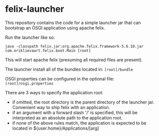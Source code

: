 # felix-launcher
This repository contains the code for a simple launcher jar that can bootstrap an OSGI application using apache felix.

Run the launcher like so:

`java -classpath felix.jar:org.apache.felix.framework-5.6.10.jar com.eriklievaart.felix.boot.Main [root]`

This will start apache felix (presuming all required files are present).

The launcher install all of the bundles located in: `[root]/bundle`

OSGI properties can be configured in the optional file: `[root]/osgi.properties`

There are 3 ways to specify the application root:
* if omitted, the root directory is the parent directory of the launcher jar. Convenient way to ship felix with an application.
* if an argument with a forward slash '/' is specified, this will be interpreted as an absolute path to the application root.
* if none of the above rules match, the application is expected to be located in ${user.home}/Applications/[arg]
